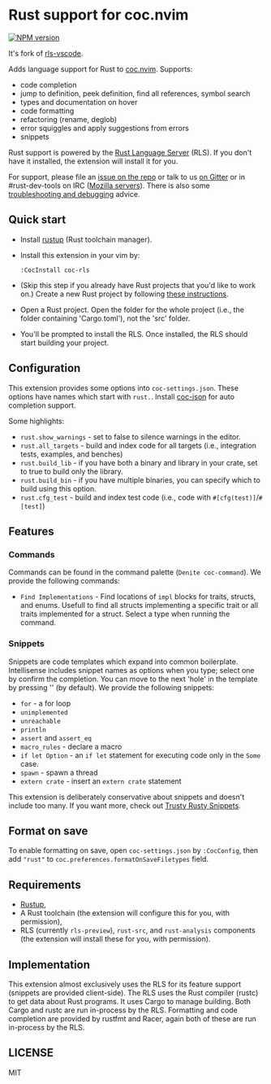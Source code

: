 # Rust support for coc.nvim

[![NPM version](https://img.shields.io/npm/v/coc-rls.svg?style=flat-square)](https://www.npmjs.com/package/coc-rls)

It's fork of [rls-vscode](https://github.com/rust-lang-nursery/rls-vscode).

Adds language support for Rust to [coc.nvim](https://github.com/neoclide/coc.nvim). Supports:

- code completion
- jump to definition, peek definition, find all references, symbol search
- types and documentation on hover
- code formatting
- refactoring (rename, deglob)
- error squiggles and apply suggestions from errors
- snippets

Rust support is powered by the [Rust Language Server](https://github.com/rust-lang-nursery/rls)
(RLS). If you don't have it installed, the extension will install it for you.

For support, please file an [issue on the repo](https://github.com/neoclide/coc-rls/issues/new)
or talk to us [on Gitter](https://gitter.im/rust-lang/IDEs) or in #rust-dev-tools
on IRC ([Mozilla servers](https://wiki.mozilla.org/IRC)). There is also some
[troubleshooting and debugging](https://github.com/neoclide/coc.nvim/wiki/Debug-language-server) advice.

## Quick start

- Install [rustup](https://www.rustup.rs/) (Rust toolchain manager).
- Install this extension in your vim by:

  ```vim
  :CocInstall coc-rls
  ```

- (Skip this step if you already have Rust projects that you'd like to work on.)
  Create a new Rust project by following [these instructions](https://doc.rust-lang.org/book/second-edition/ch01-02-hello-world.html#creating-a-project-with-cargo).
- Open a Rust project. Open the folder for the whole project (i.e., the folder containing 'Cargo.toml'),
  not the 'src' folder.
- You'll be prompted to install the RLS. Once installed, the RLS should start
  building your project.

## Configuration

This extension provides some options into `coc-settings.json`. These
options have names which start with `rust.`. Install [coc-json](https://github.com/neoclide/coc-json)
for auto completion support.

Some highlights:

- `rust.show_warnings` - set to false to silence warnings in the editor.
- `rust.all_targets` - build and index code for all targets (i.e., integration tests, examples, and benches)
- `rust.build_lib` - if you have both a binary and library in your crate, set to
  true to build only the library.
- `rust.build_bin` - if you have multiple binaries, you can specify which to build
  using this option.
- `rust.cfg_test` - build and index test code (i.e., code with `#[cfg(test)]`/`#[test]`)

## Features

### Commands

Commands can be found in the command palette (`Denite coc-command`). We provide the
following commands:

- `Find Implementations` - Find locations of `impl` blocks for traits, structs, and enums.
  Usefull to find all structs implementing a specific trait or all traits implemented for a struct.
  Select a type when running the command.

### Snippets

Snippets are code templates which expand into common boilerplate. Intellisense
includes snippet names as options when you type; select one by confirm the
completion.
You can move to the next 'hole' in the template by pressing '<C-j>' (by default).
We provide the following snippets:

- `for` - a for loop
- `unimplemented`
- `unreachable`
- `println`
- `assert` and `assert_eq`
- `macro_rules` - declare a macro
- `if let Option` - an `if let` statement for executing code only in the `Some`
  case.
- `spawn` - spawn a thread
- `extern crate` - insert an `extern crate` statement

This extension is deliberately conservative about snippets and doesn't include
too many. If you want more, check out
[Trusty Rusty Snippets](https://marketplace.visualstudio.com/items?itemName=polypus74.trusty-rusty-snippets).

## Format on save

To enable formatting on save, open `coc-settings.json` by `:CocConfig`, then add
`"rust"` to `coc.preferences.formatOnSaveFiletypes` field.

## Requirements

- [Rustup](https://www.rustup.rs/),
- A Rust toolchain (the extension will configure this for you, with
  permission),
- RLS (currently `rls-preview`), `rust-src`, and `rust-analysis` components (the
  extension will install these for you, with permission).

## Implementation

This extension almost exclusively uses the RLS for its feature support (snippets
are provided client-side). The RLS uses the Rust compiler (rustc) to get data
about Rust programs. It uses Cargo to manage building. Both Cargo and rustc are
run in-process by the RLS. Formatting and code completion are provided by
rustfmt and Racer, again both of these are run in-process by the RLS.

## LICENSE

MIT

